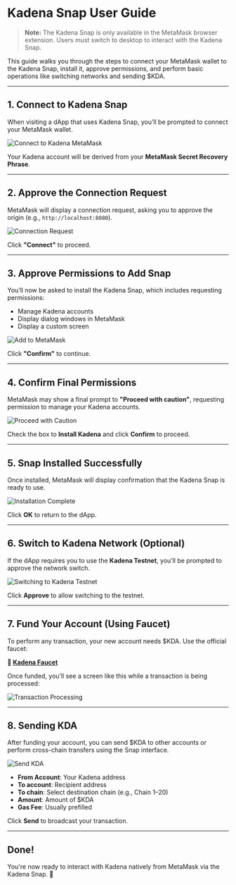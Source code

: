 # Kadena Snap User Guide

> **Note:** The Kadena Snap is only available in the MetaMask browser extension. Users must switch to desktop to interact with the Kadena Snap.

This guide walks you through the steps to connect your MetaMask wallet to the Kadena Snap, install it, approve permissions, and perform basic operations like switching networks and sending $KDA.

---

## 1. Connect to Kadena Snap

When visiting a dApp that uses Kadena Snap, you’ll be prompted to connect your MetaMask wallet.

![Connect to Kadena MetaMask](./images/connect-kadena-metamask.png)

Your Kadena account will be derived from your **MetaMask Secret Recovery Phrase**.

---

## 2. Approve the Connection Request

MetaMask will display a connection request, asking you to approve the origin (e.g., `http://localhost:8080`).

![Connection Request](./images/connection-request.png)

Click **"Connect"** to proceed.

---

## 3. Approve Permissions to Add Snap

You’ll now be asked to install the Kadena Snap, which includes requesting permissions:

- Manage Kadena accounts
- Display dialog windows in MetaMask
- Display a custom screen

![Add to MetaMask](./images/add-to-metamask.png)

Click **"Confirm"** to continue.

---

## 4. Confirm Final Permissions

MetaMask may show a final prompt to **"Proceed with caution"**, requesting permission to manage your Kadena accounts.

![Proceed with Caution](./images/proceed-with-caution.png)

Check the box to **Install Kadena** and click **Confirm** to proceed.

---

## 5. Snap Installed Successfully

Once installed, MetaMask will display confirmation that the Kadena Snap is ready to use.

![Installation Complete](./images/installation-complete.png)

Click **OK** to return to the dApp.

---

## 6. Switch to Kadena Network (Optional)

If the dApp requires you to use the **Kadena Testnet**, you’ll be prompted to approve the network switch.

![Switching to Kadena Testnet](./images/switch-testnet.png)

Click **Approve** to allow switching to the testnet.

---

## 7. Fund Your Account (Using Faucet)

To perform any transaction, your new account needs $KDA. Use the official faucet:

**🔗 [Kadena Faucet](https://tools.kadena.io/faucet/new)**

Once funded, you’ll see a screen like this while a transaction is being processed:

![Transaction Processing](./images/transaction-processing.png)

---

## 8. Sending KDA

After funding your account, you can send $KDA to other accounts or perform cross-chain transfers using the Snap interface.

![Send KDA](./images/send-kda.png)

- **From Account**: Your Kadena address
- **To account**: Recipient address
- **To chain**: Select destination chain (e.g., Chain 1–20)
- **Amount**: Amount of $KDA
- **Gas Fee**: Usually prefilled

Click **Send** to broadcast your transaction.

---

## Done!

You're now ready to interact with Kadena natively from MetaMask via the Kadena Snap. 🚀
